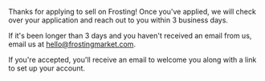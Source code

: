 Thanks for applying to sell on Frosting! Once you've applied, we will check over your application and reach out to you within 3 business days.

If it's been longer than 3 days and you haven't received an email from us, email us at hello@frostingmarket.com.

If you're accepted, you'll receive an email to welcome you along with a link to set up your account.
